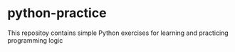# python-practice
This repositoy contains simple Python exercises for learning and practicing programming logic
